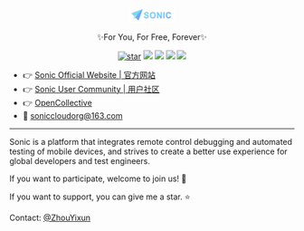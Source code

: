 <p align="center">
  <img width="80px" src="https://raw.githubusercontent.com/SonicCloudOrg/sonic-server/main/logo.png">
</p>
<p align="center">
✨For You, For Free, Forever✨
</p>

<p align="center">
<a href='https://gitee.com/sonic-cloud/sonic-server/stargazers'><img src='https://gitee.com/sonic-cloud/sonic-server/badge/star.svg?theme=gvp' alt='star'></img></a>
  <img src="https://img.shields.io/github/followers/SonicCloudOrg?style=social">
  <img src="https://img.shields.io/github/stars/soniccloudorg?style=social">
  <img src="https://img.shields.io/github/downloads/SonicCloudOrg/sonic-agent/total">
  <a href="https://discord.gg/c9ZD6jSyTE" target="_blank"><img src="https://img.shields.io/discord/1182530185749344307?color=%235865F2&logo=discord&logoColor=%23FFFFFF&style=flat-square"></a>
</p>

- 👉 [Sonic Official Website | 官方网站](https://soniccloudorg.github.io)
- 👉 [Sonic User Community | 用户社区](https://discord.gg/c9ZD6jSyTE)
- 👉 [OpenCollective](https://opencollective.com/soniccloudorg)
- 📧 <a href="mailto:soniccloudorg@163.com" target="_blank">soniccloudorg@163.com</a>

---
Sonic is a platform that integrates remote control debugging and automated testing of mobile devices, and strives to create a better use experience for global developers and test engineers.

If you want to participate, welcome to join us! 💪

If you want to support, you can give me a star. ⭐

Contact: [@ZhouYixun](https://github.com/ZhouYixun)

